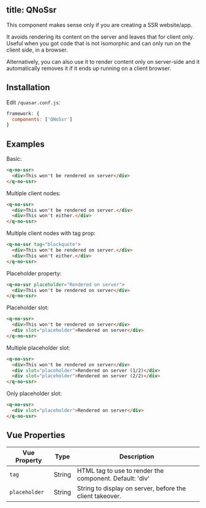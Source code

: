 title: QNoSsr
---
This component makes sense only if you are creating a SSR website/app.

It avoids rendering its content on the server and leaves that for client only. Useful when you got code that is not isomorphic and can only run on the client side, in a browser.

Alternatively, you can also use it to render content only on server-side and it automatically removes it if it ends up running on a client browser.

## Installation
Edit `/quasar.conf.js`:
```js
framework: {
  components: ['QNoSsr']
}
```

## Examples
Basic:
```html
<q-no-ssr>
  <div>This won't be rendered on server</div>
</q-no-ssr>
```

Multiple client nodes:
```html
<q-no-ssr>
  <div>This won't be rendered on server.</div>
  <div>This won't either.</div>
</q-no-ssr>
```

Multiple client nodes with tag prop:
```html
<q-no-ssr tag="blockquote">
  <div>This won't be rendered on server.</div>
  <div>This won't either.</div>
</q-no-ssr>
```

Placeholder property:
```html
<q-no-ssr placeholder="Rendered on server">
  <div>This won't be rendered on server</div>
</q-no-ssr>
```

Placeholder slot:
```html
<q-no-ssr>
  <div>This won't be rendered on server</div>
  <div slot="placeholder">Rendered on server</div>
</q-no-ssr>
```

Multiple placeholder slot:
```html
<q-no-ssr>
  <div>This won't be rendered on server</div>
  <div slot="placeholder">Rendered on server (1/2)</div>
  <div slot="placeholder">Rendered on server (2/2)</div>
</q-no-ssr>
```

Only placeholder slot:
```html
<q-no-ssr>
  <div slot="placeholder">Rendered on server</div>
</q-no-ssr>
```

## Vue Properties
| Vue Property | Type | Description |
| --- | --- | --- |
| `tag` | String | HTML tag to use to render the component. Default: 'div' |
| `placeholder` | String | String to display on server, before the client takeover. |
